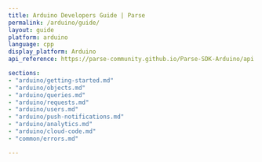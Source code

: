 ```yaml
---
title: Arduino Developers Guide | Parse
permalink: /arduino/guide/
layout: guide
platform: arduino
language: cpp
display_platform: Arduino
api_reference: https://parse-community.github.io/Parse-SDK-Arduino/api

sections:
- "arduino/getting-started.md"
- "arduino/objects.md"
- "arduino/queries.md"
- "arduino/requests.md"
- "arduino/users.md"
- "arduino/push-notifications.md"
- "arduino/analytics.md"
- "arduino/cloud-code.md"
- "common/errors.md"

---
```


